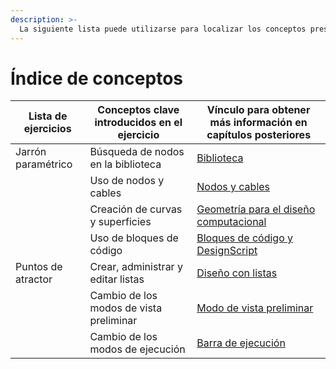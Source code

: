 ```yaml
---
description: >-
  La siguiente lista puede utilizarse para localizar los conceptos presentados en los flujos de trabajo de muestra.
---
```


# Índice de conceptos

| Lista de ejercicios | Conceptos clave introducidos en el ejercicio | Vínculo para obtener más información en capítulos posteriores |
| ---------------- | ------------------------------------ | ---------------------------------------------------------------------------------------------------------- |
| Jarrón paramétrico | Búsqueda de nodos en la biblioteca | [Biblioteca](../3\_user\_interface/2-library.md) |
|                  | Uso de nodos y cables | [Nodos y cables](../4\_nodes\_and\_wires/) |
|                  | Creación de curvas y superficies | [Geometría para el diseño computacional](../5\_essential\_nodes\_and\_concepts/5-2\_geometry-for-computational-design/) |
|                  | Uso de bloques de código | [Bloques de código y DesignScript](../8\_coding\_in\_dynamo/8-1\_code-blocks-and-design-script/) |
| Puntos de atractor | Crear, administrar y editar listas | [Diseño con listas](../5\_essential\_nodes\_and\_concepts/5-4\_designing-with-lists/) |
|                  | Cambio de los modos de vista preliminar | [Modo de vista preliminar](../3\_user\_interface/1-workspace.md#preview-mode) |
|                  | Cambio de los modos de ejecución | [Barra de ejecución](../3\_user\_interface/#execution-bar) |
